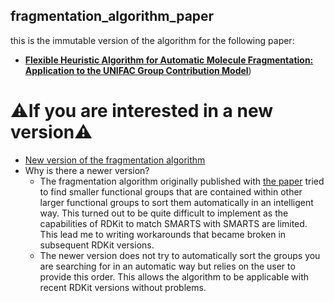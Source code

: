 ## fragmentation_algorithm_paper
this is the immutable version of the algorithm for the following paper:
- [**Flexible Heuristic Algorithm for Automatic Molecule Fragmentation: Application to the UNIFAC Group Contribution Model**](https://doi.org/10.1186/s13321-019-0382-3))

# ⚠️If you are interested in a new version⚠️
- [New version of the fragmentation algorithm](https://github.com/simonmb/fragmentation_algorithm)
- Why is there a newer version?
  - The fragmentation algorithm originally published with [the paper](https://doi.org/10.1186/s13321-019-0382-3) tried to find smaller functional groups that are contained within other larger functional groups to sort them automatically in an intelligent way. This turned out to be quite difficult to implement as the capabilities of RDKit to match SMARTS with SMARTS are  limited. This lead me to writing workarounds that became broken in subsequent RDKit versions.
  - The newer version does not try to automatically sort the groups you are searching for in an automatic way but relies on the user to provide this order. This allows the algorithm to be applicable with recent RDKit versions without problems.
